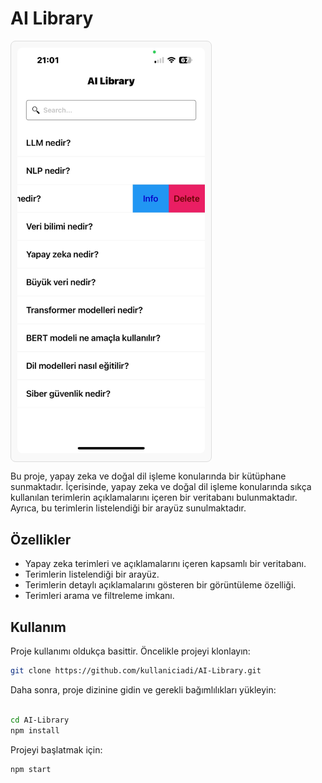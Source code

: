 # AI Library

<div style="background-color: #f9f9f9; padding: 10px; display: inline-block; border: 1px solid #ddd; border-radius: 8px;">
  <img src="./image/ai.png" alt="AI Library" width="300" style="border-radius: 8px;">
</div>

Bu proje, yapay zeka ve doğal dil işleme konularında bir kütüphane sunmaktadır. İçerisinde, yapay zeka ve doğal dil işleme konularında sıkça kullanılan terimlerin açıklamalarını içeren bir veritabanı bulunmaktadır. Ayrıca, bu terimlerin listelendiği bir arayüz sunulmaktadır.

## Özellikler

- Yapay zeka terimleri ve açıklamalarını içeren kapsamlı bir veritabanı.
- Terimlerin listelendiği bir arayüz.
- Terimlerin detaylı açıklamalarını gösteren bir görüntüleme özelliği.
- Terimleri arama ve filtreleme imkanı.

## Kullanım

Proje kullanımı oldukça basittir. Öncelikle projeyi klonlayın:

```bash
git clone https://github.com/kullaniciadi/AI-Library.git
```
Daha sonra, proje dizinine gidin ve gerekli bağımlılıkları yükleyin:
```bash

cd AI-Library
npm install
```
Projeyi başlatmak için:
```bash
npm start
```
